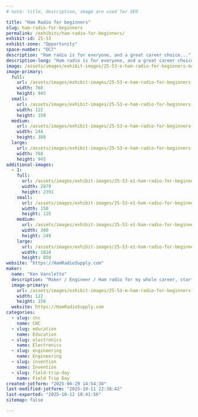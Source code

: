 ```yaml
---
# note: title, description, image are used for SEO

title: "Ham Radio for beginners"
slug: ham-radio-for-beginners
permalink: /exhibits/ham-radio-for-beginners/
exhibit-id: 25-53
exhibit-zone: "Opportunity"
space-number: "OC7"
description: "Ham radio is for everyone, and a great career choice..."
description-long: "Ham radio is for everyone, and a great career choice.  It is a technical hobby and requires an FCC license - on the flip side you will be able to operate on dozens of radio frequency bands and communicate world wide."
image: /assets/images/exhibit-images/25-53-e-ham-radio-for-beginners-makerfaire-w1hv-maker-2024-244x300.jpg
image-primary: 
  full:
    url: /assets/images/exhibit-images/25-53-e-ham-radio-for-beginners-makerfaire-w1hv-maker-2024-full.jpg
    width: 768
    height: 945
  small:
    url: /assets/images/exhibit-images/25-53-e-ham-radio-for-beginners-makerfaire-w1hv-maker-2024-122x150.jpg
    width: 122
    height: 150
  medium:
    url: /assets/images/exhibit-images/25-53-e-ham-radio-for-beginners-makerfaire-w1hv-maker-2024-244x300.jpg
    width: 244
    height: 300
  large:
    url: /assets/images/exhibit-images/25-53-e-ham-radio-for-beginners-makerfaire-w1hv-maker-2024-768x945.jpg
    width: 768
    height: 945
additional-images: 
  - 1:
    full:
      url: /assets/images/exhibit-images/25-53-e1-ham-radio-for-beginners-makerfaire2023-w1hv-5220ad5-full.jpg
      width: 2879
      height: 2391
    small:
      url: /assets/images/exhibit-images/25-53-e1-ham-radio-for-beginners-makerfaire2023-w1hv-5220ad5-150x125.jpg
      width: 150
      height: 125
    medium:
      url: /assets/images/exhibit-images/25-53-e1-ham-radio-for-beginners-makerfaire2023-w1hv-5220ad5-300x249.jpg
      width: 300
      height: 249
    large:
      url: /assets/images/exhibit-images/25-53-e1-ham-radio-for-beginners-makerfaire2023-w1hv-5220ad5-1024x850.jpg
      width: 1024
      height: 850
website: "https://HamRadioSupply.com"
maker: 
  name: "Ken Vanslette"
  description: "Maker / Engineer / Ham radio for my whole career, starting in Grade school and going strong ever since."
  image-primary:
    url: /assets/images/exhibit-images/25-53-m-ham-radio-for-beginners-makerfaire-w1hvcompress-g-244x300.jpg
    width: 122
    height: 150
  website: https://HamRadioSupply.com
categories: 
  - slug: cnc
    name: CNC
  - slug: education
    name: Education
  - slug: electronics
    name: Electronics
  - slug: engineering
    name: Engineering
  - slug: invention
    name: Invention
  - slug: field-trip-day
    name: Field Trip Day
created-jotform: "2025-06-29 14:54:38"
last-modified-jotform: "2025-10-11 22:38:42"
last-exported: "2025-10-12 10:41:56"
sitemap: false

---
```

